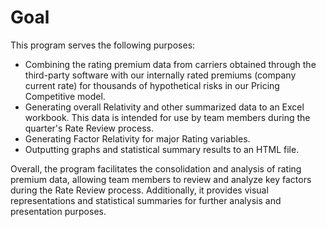 # Goal
This program serves the following purposes:
- Combining the rating premium data from carriers obtained through the third-party software with our internally rated premiums (company current rate) for thousands of hypothetical risks in our Pricing Competitive model.
- Generating overall Relativity and other summarized data to an Excel workbook. This data is intended for use by team members during the quarter's Rate Review process.
- Generating Factor Relativity for major Rating variables.
- Outputting graphs and statistical summary results to an HTML file.

Overall, the program facilitates the consolidation and analysis of rating premium data, allowing team members to review and analyze key factors during the Rate Review process. Additionally, it provides visual representations and statistical summaries for further analysis and presentation purposes.
